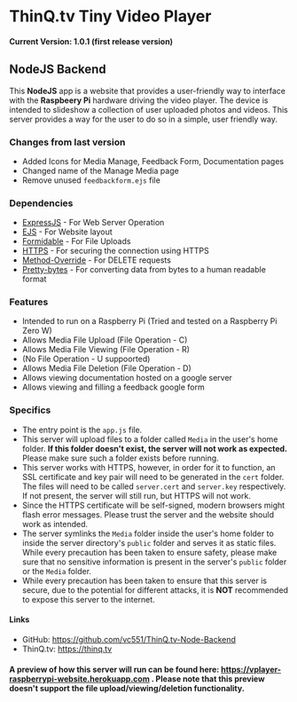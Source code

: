 # ThinQ.tv Tiny Video Player
#### Current Version: 1.0.1 (first release version)
## NodeJS Backend
This **NodeJS** app is a website that provides a user-friendly way to interface with the **Raspbeery Pi** hardware driving the video player. The device is intended to slideshow a collection of user uploaded photos and videos. This server provides a way for the user to do so in a simple, user friendly way.
### Changes from last version
- Added Icons for Media Manage, Feedback Form, Documentation pages
- Changed name of the Manage Media page
- Remove unused `feedbackform.ejs` file
### Dependencies
- [ExpressJS](https://www.npmjs.com/package/express) - For Web Server Operation
- [EJS](https://www.npmjs.com/package/ejs) - For Website layout
- [Formidable](https://www.npmjs.com/package/formidable) - For File Uploads
- [HTTPS](https://www.npmjs.com/package/https) - For securing the connection using HTTPS
- [Method-Override](https://www.npmjs.com/package/method-override) - For DELETE requests
- [Pretty-bytes](https://www.npmjs.com/package/pretty-bytes) - For converting data from bytes to a human readable format
### Features
- Intended to run on a Raspberry Pi (Tried and tested on a Raspberry Pi Zero W)
- Allows Media File Upload (File Operation - C)
- Allows Media File Viewing (File Operation - R)
- (No File Operation - U suppoorted)
- Allows Media File Deletion  (File Operation - D)
- Allows viewing documentation hosted on a google server
- Allows viewing and filling a feedback google form
### Specifics
- The entry point is the `app.js` file.
- This server will upload files to a folder called `Media` in the user's home folder. **If this folder doesn't exist, the server will not work as expected.** Please make sure such a folder exists before running.
- This server works with HTTPS, however, in order for it to function, an SSL certificate and key pair will need to be generated in the `cert` folder. The files will need to be called `server.cert` and `server.key` respectively. If not present, the server will still run, but HTTPS will not work.
- Since the HTTPS certificate will be self-signed, modern browsers might flash error messages. Please trust the server and the website should work as intended.
- The server symlinks the `Media` folder inside the user's home folder to inside the server directory's `public` folder and serves it as static files. While every precaution has been taken to ensure safety, please make sure that no sensitive information is present in the server's `public` folder or the `Media` folder.
- While every precaution has been taken to ensure that this server is secure, due to the potential for different attacks, it is **NOT** recommended to expose this server to the internet.
#### Links
- GitHub: https://github.com/vc551/ThinQ.tv-Node-Backend
- ThinQ.tv: https://thinq.tv

#### A preview of how this server will run can be found here: https://vplayer-raspberrypi-website.herokuapp.com . Please note that this preview doesn't support the file upload/viewing/deletion functionality.